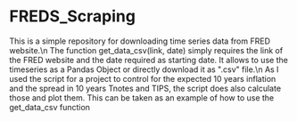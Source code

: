 # FREDS_Scraping

This is a simple repository for downloading time series data from FRED website.\n
The function get_data_csv(link, date) simply requires the link of the FRED website and the date required as starting date. It allows to use the timeseries as a Pandas Object or directly download it as ".csv" file.\n
As I used the script for a project to control for the expected 10 years inflation and the spread in 10 years Tnotes and TIPS, the script does also calculate those and plot them. This can be taken as an example of how to use the get_data_csv function

